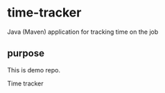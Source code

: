 # time-tracker
Java (Maven) application for tracking time on the job

## purpose
This is demo repo.

Time tracker
